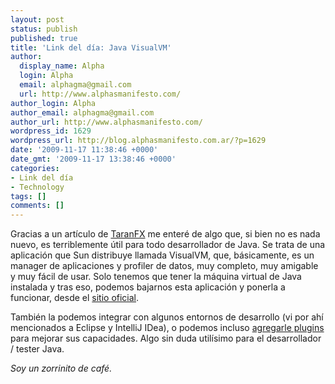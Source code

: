 ```yaml
---
layout: post
status: publish
published: true
title: 'Link del día: Java VisualVM'
author:
  display_name: Alpha
  login: Alpha
  email: alphagma@gmail.com
  url: http://www.alphasmanifesto.com/
author_login: Alpha
author_email: alphagma@gmail.com
author_url: http://www.alphasmanifesto.com/
wordpress_id: 1629
wordpress_url: http://blog.alphasmanifesto.com.ar/?p=1629
date: '2009-11-17 11:38:46 +0000'
date_gmt: '2009-11-17 13:38:46 +0000'
categories:
- Link del día
- Technology
tags: []
comments: []
---
```


Gracias a un artículo de <a href="http://www.taranfx.com/blog/java-visualvm">TaranFX</a> me enteré de algo que, si bien no es nada nuevo, es terriblemente útil para todo desarrollador de Java. Se trata de una aplicación que Sun distribuye llamada VisualVM, que, básicamente, es un manager de aplicaciones y profiler de datos, muy completo, muy amigable y muy fácil de usar. Solo tenemos que tener la máquina virtual de Java instalada y tras eso, podemos bajarnos esta aplicación y ponerla a funcionar, desde el <a href="https://visualvm.dev.java.net/">sitio oficial</a>.

También la podemos integrar con algunos entornos de desarrollo (vi por ahí mencionados a Eclipse y IntelliJ IDea), o podemos incluso <a href="https://visualvm.dev.java.net/plugins.html">agregarle plugins</a> para mejorar sus capacidades. Algo sin duda utilísimo para el desarrollador / tester Java.

_Soy un zorrinito de café._
